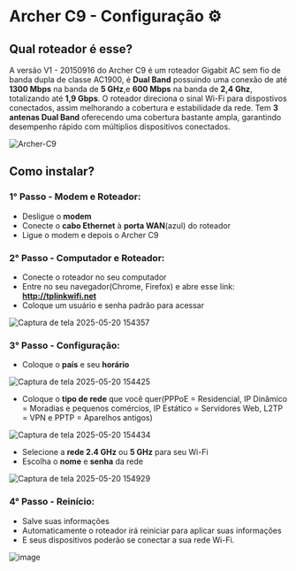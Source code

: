 # Archer C9 - Configuração ⚙️ 

## Qual roteador é esse?
A versão V1 - 20150916 do Archer C9 é um roteador Gigabit AC sem fio de banda dupla de classe AC1900, é **Dual Band** possuindo uma conexão de até **1300 Mbps** na banda de **5 GHz**,e **600 Mbps** na banda de **2,4 Ghz**, totalizando até **1,9 Gbps**. O roteador direciona o sinal Wi-Fi para dispostivos conectados, assim melhorando a cobertura e estabilidade da rede. Tem **3 antenas Dual Band** oferecendo uma cobertura bastante ampla, garantindo desempenho rápido com múltiplios dispositivos conectados.

![Archer-C9](https://github.com/user-attachments/assets/13ea8aa8-eb64-4ca7-8bc8-b9539444d4b1)

## Como instalar?
### 1° Passo - Modem e Roteador:
- Desligue o **modem**
- Conecte o **cabo Ethernet** à **porta WAN**(azul) do roteador
- Ligue o modem e depois o Archer C9
### 2° Passo - Computador e Roteador: 
- Conecte o roteador no seu computador
- Entre no seu navegador(Chrome, Firefox) e abre esse link: **http://tplinkwifi.net**
- Coloque um usuário e senha padrão para acessar

![Captura de tela 2025-05-20 154357](https://github.com/user-attachments/assets/38c7dcf9-8853-479a-a58b-8b000de83032)
### 3° Passo - Configuração:
- Coloque o **país** e seu **horário**

![Captura de tela 2025-05-20 154425](https://github.com/user-attachments/assets/f5fc175a-a028-495b-b4d2-863ffc8908b7)
- Coloque o **tipo de rede** que você quer(PPPoE = Residencial, IP Dinâmico = Moradias e pequenos comércios, IP Estático = Servidores Web, L2TP = VPN e PPTP = Aparelhos antigos)

![Captura de tela 2025-05-20 154434](https://github.com/user-attachments/assets/425d72f8-c416-4b60-88b6-42ea8587e8a0)
- Selecione a **rede 2.4 GHz** ou **5 GHz** para seu Wi-Fi
- Escolha o **nome** e **senha** da rede

![Captura de tela 2025-05-20 154929](https://github.com/user-attachments/assets/f2b8083e-e7f2-4925-9ab9-a64d0546f088)

### 4° Passo - Reinício:
- Salve suas informações
- Automaticamente o roteador irá reiniciar para aplicar suas informações
- E seus dispositivos poderão se conectar a sua rede Wi-Fi.

![image](https://github.com/user-attachments/assets/1444c833-4d89-4ee8-93a5-0cc8dd106ea7)
